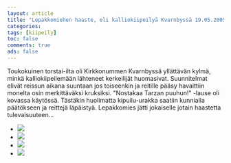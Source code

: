 ```yaml
--- 
layout: article 
title: "Lepakkomiehen haaste, eli kalliokiipeilyä Kvarnbyssä 19.05.2005" 
categories: 
tags: [kiipeily]
toc: false 
comments: true 
ads: false 
--- 
```


Toukokuinen torstai-ilta oli Kirkkonummen Kvarnbyssä yllättävän kylmä,
minkä kalliokiipeilemään lähteneet kerkeilijät huomasivat. Suunnitelmat
elivät reissun aikana suuntaan jos toiseenkin ja reitille pääsy
havaittiin monelta osin merkittäväksi kruksiksi. "Nostakaa Tarzan
puuhun!" -lause oli kovassa käytössä. Tästäkin huolimatta kipuilu-urakka
saatiin kunnialla päätökseen ja reittejä läpäistyä. Lepakkomies jätti
jokaiselle jotain haastetta tulevaisuuteen...

<div class="image-gallery">

-   [![](/Media/Default/ImageGalleries/kalliokiipeily-kvarnby-19.05.2005/Thumbnails/kiipeilykalliolla20050519_01b.jpg)](/Media/Default/ImageGalleries/kalliokiipeily-kvarnby-19.05.2005/kiipeilykalliolla20050519_01b.jpg)
-   [![](/Media/Default/ImageGalleries/kalliokiipeily-kvarnby-19.05.2005/Thumbnails/kiipeilykalliolla20050519_02b.jpg)](/Media/Default/ImageGalleries/kalliokiipeily-kvarnby-19.05.2005/kiipeilykalliolla20050519_02b.jpg)
-   [![](/Media/Default/ImageGalleries/kalliokiipeily-kvarnby-19.05.2005/Thumbnails/kiipeilykalliolla20050519_03b.jpg)](/Media/Default/ImageGalleries/kalliokiipeily-kvarnby-19.05.2005/kiipeilykalliolla20050519_03b.jpg)
-   [![](/Media/Default/ImageGalleries/kalliokiipeily-kvarnby-19.05.2005/Thumbnails/kiipeilykalliolla20050519_04b.jpg)](/Media/Default/ImageGalleries/kalliokiipeily-kvarnby-19.05.2005/kiipeilykalliolla20050519_04b.jpg)

</div>
